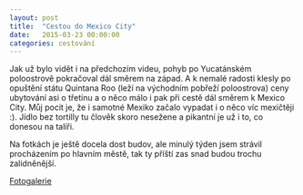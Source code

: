 ```yaml
---
layout: post
title:  "Cestou do Mexico City"
date:   2015-03-23 00:00:00
categories: cestování
---
```


Jak už bylo vidět i na předchozím videu, pohyb po Yucatánském poloostrově pokračoval dál směrem na západ. A k nemalé radosti klesly po opuštění státu Quintana Roo (leží na východním pobřeží poloostrova) ceny ubytování asi o třetinu a o něco málo i pak při cestě dál směrem k Mexico City. Můj pocit je, že i samotné Mexiko začalo vypadat i o něco víc mexičtěji :). Jídlo bez tortilly tu člověk skoro nesežene a pikantní je už i to, co donesou na talíři.

Na fotkách je ještě docela dost budov, ale minulý týden jsem strávil procházením po hlavním městě, tak ty příští zas snad budou trochu zalidněnější.

[Fotogalerie]

[Fotogalerie]: https://plus.google.com/photos/102733220680313798172/albums/6128142855858583281?authkey=COmYhPujzeGrWw
